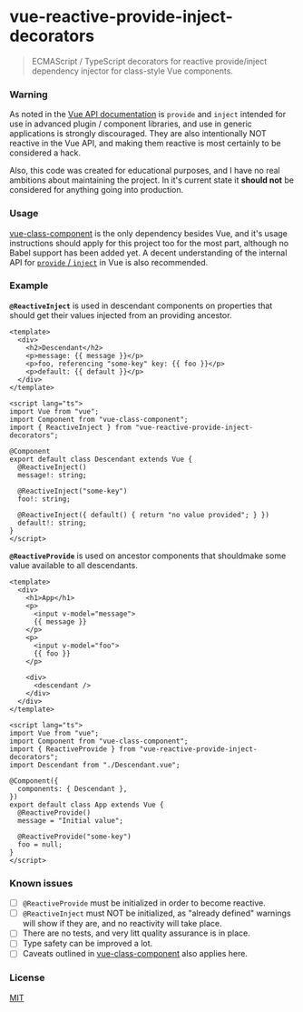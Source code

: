 # vue-reactive-provide-inject-decorators

> ECMAScript / TypeScript decorators for reactive provide/inject dependency injector for class-style Vue components.

### Warning

As noted in the [Vue API documentation](https://vuejs.org/v2/api/#provide-inject) is `provide` and `inject` intended for use in advanced plugin / component libraries, and use in generic applications is strongly discouraged. They are also intentionally NOT reactive in the Vue API, and making them reactive is most certainly to be considered a hack.

Also, this code was created for educational purposes, and I have no real ambitions about maintaining the project. In it's current state it **should not** be considered for anything going into production.

### Usage

[vue-class-component](https://github.com/vuejs/vue-class-component/#readme) is the only dependency besides Vue, and it's usage instructions should apply for this project too for the most part, although no Babel support has been added yet. A decent understanding of the internal API for [`provide` / `inject`](https://vuejs.org/v2/api/#provide-inject) in Vue is also recommended.

### Example

**`@ReactiveInject`** is used in descendant components on properties that should get their values injected from an providing ancestor.

```vue
<template>
  <div>
    <h2>Descendant</h2>
    <p>message: {{ message }}</p>
    <p>foo, referencing "some-key" key: {{ foo }}</p>
    <p>default: {{ default }}</p>
  </div>
</template>

<script lang="ts">
import Vue from "vue";
import Component from "vue-class-component";
import { ReactiveInject } from "vue-reactive-provide-inject-decorators";

@Component
export default class Descendant extends Vue {
  @ReactiveInject()
  message!: string;

  @ReactiveInject("some-key")
  foo!: string;

  @ReactiveInject({ default() { return "no value provided"; } })
  default!: string;
}
</script>
```

**`@ReactiveProvide`** is used on ancestor components that shouldmake some value available to all descendants.

```vue
<template>
  <div>
    <h1>App</h1>
    <p>
      <input v-model="message">
      {{ message }}
    </p>
    <p>
      <input v-model="foo">
      {{ foo }}
    </p>

    <div>
      <descendant />
    </div>
  </div>
</template>

<script lang="ts">
import Vue from "vue";
import Component from "vue-class-component";
import { ReactiveProvide } from "vue-reactive-provide-inject-decorators";
import Descendant from "./Descendant.vue";

@Component({
  components: { Descendant },
})
export default class App extends Vue {
  @ReactiveProvide()
  message = "Initial value";

  @ReactiveProvide("some-key")
  foo = null;
}
</script>
```

### Known issues

* [ ] `@ReactiveProvide` must be initialized in order to become reactive.
* [ ] `@ReactiveInject` must NOT be initialized, as "already defined" warnings will show if they are, and no reactivity will take place.
* [ ] There are no tests, and very litt quality assurance is in place.
* [ ] Type safety can be improved a lot.
* [ ] Caveats outlined in [vue-class-component](https://github.com/vuejs/vue-class-component#caveats-of-class-properties) also applies here.

### License

[MIT](http://opensource.org/licenses/MIT)
